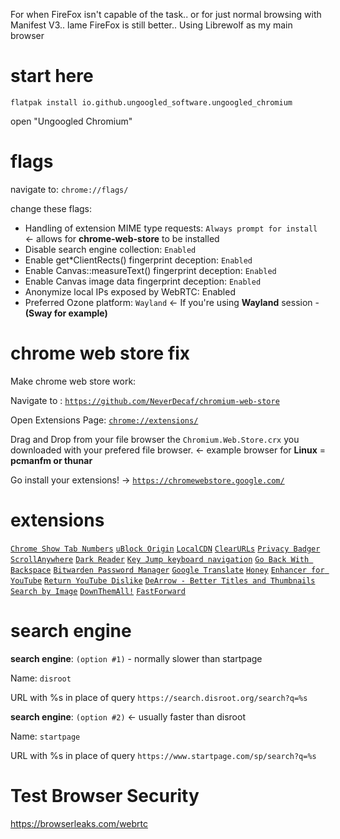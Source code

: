 For when FireFox isn't capable of the task.. or for just normal browsing with Manifest V3.. lame
FireFox is still better.. Using Librewolf as my main browser

# start here
`flatpak install io.github.ungoogled_software.ungoogled_chromium`

open "Ungoogled Chromium"

# flags

navigate to: `chrome://flags/`

change these flags:
* Handling of extension MIME type requests: `Always prompt for install` <- allows for **chrome-web-store** to be installed
* Disable search engine collection: `Enabled`
* Enable get*ClientRects() fingerprint deception: `Enabled`
* Enable Canvas::measureText() fingerprint deception: `Enabled`
* Enable Canvas image data fingerprint deception: `Enabled`
* Anonymize local IPs exposed by WebRTC: Enabled
* Preferred Ozone platform: `Wayland` <- If you're using **Wayland** session - **(Sway for example)**

# chrome web store fix

Make chrome web store work:

Navigate to : [`https://github.com/NeverDecaf/chromium-web-store`](https://github.com/NeverDecaf/chromium-web-store)

Open Extensions Page: [`chrome://extensions/`](chrome://extensions/)

Drag and Drop from your file browser the `Chromium.Web.Store.crx` you downloaded with your prefered file browser. <- example browser for **Linux** = **pcmanfm or thunar**

Go install your extensions! -> [`https://chromewebstore.google.com/`](https://chromewebstore.google.com/)

# extensions

[`Chrome Show Tab Numbers`](https://chromewebstore.google.com/detail/chrome-show-tab-numbers/pflnpcinjbcfefgbejjfanemlgcfjbna)
[`uBlock Origin`](https://chromewebstore.google.com/detail/ublock-origin/cjpalhdlnbpafiamejdnhcphjbkeiagm)
[`LocalCDN`](https://chromewebstore.google.com/detail/localcdn/njdfdhgcmkocbgbhcioffdbicglldapd)
[`ClearURLs`](https://chromewebstore.google.com/detail/clearurls/lckanjgmijmafbedllaakclkaicjfmnk)
[`Privacy Badger`](https://chromewebstore.google.com/detail/privacy-badger/pkehgijcmpdhfbdbbnkijodmdjhbjlgp)
[`ScrollAnywhere`](https://chromewebstore.google.com/detail/scrollanywhere/jehmdpemhgfgjblpkilmeoafmkhbckhi)
[`Dark Reader`](https://chromewebstore.google.com/detail/dark-reader/eimadpbcbfnmbkopoojfekhnkhdbieeh)
[`Key Jump keyboard navigation`](https://chromewebstore.google.com/detail/key-jump-keyboard-navigat/afdjhbmagopjlalgcjfclkgobaafamck)
[`Go Back With Backspace`](https://chromewebstore.google.com/detail/go-back-with-backspace/eekailopagacbcdloonjhbiecobagjci)
[`Bitwarden Password Manager`](https://chromewebstore.google.com/detail/bitwarden-password-manage/nngceckbapebfimnlniiiahkandclblb)
[`Google Translate`](https://chromewebstore.google.com/detail/google-translate/aapbdbdomjkkjkaonfhkkikfgjllcleb)
[`Honey`](https://chromewebstore.google.com/detail/honey-automatic-coupons-r/bmnlcjabgnpnenekpadlanbbkooimhnj)
[`Enhancer for YouTube`](https://chromewebstore.google.com/detail/enhancer-for-youtube/ponfpcnoihfmfllpaingbgckeeldkhle)
[`Return YouTube Dislike`](https://chromewebstore.google.com/detail/return-youtube-dislike/gebbhagfogifgggkldgodflihgfeippi)
[`DeArrow - Better Titles and Thumbnails`](https://chromewebstore.google.com/detail/dearrow-better-titles-and/enamippconapkdmgfgjchkhakpfinmaj)
[`Search by Image`](https://chromewebstore.google.com/detail/search-by-image/cnojnbdhbhnkbcieeekonklommdnndci)
[`DownThemAll!`](https://chromewebstore.google.com/detail/downthemall/nljkibfhlpcnanjgbnlnbjecgicbjkge)
[`FastForward`](https://chromewebstore.google.com/detail/fastforward/icallnadddjmdinamnolclfjanhfoafe)

# search engine

**search engine**: `(option #1)` - normally slower than startpage

Name:
`disroot`

URL with %s in place of query
`https://search.disroot.org/search?q=%s`

**search engine**: `(option #2)` <- usually faster than disroot

Name:
`startpage`

URL with %s in place of query
`https://www.startpage.com/sp/search?q=%s`

# Test Browser Security
https://browserleaks.com/webrtc
